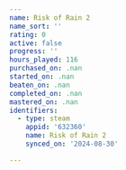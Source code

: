 ```yaml
---
name: Risk of Rain 2
name_sort: ''
rating: 0
active: false
progress: ''
hours_played: 116
purchased_on: .nan
started_on: .nan
beaten_on: .nan
completed_on: .nan
mastered_on: .nan
identifiers:
  - type: steam
    appid: '632360'
    name: Risk of Rain 2
    synced_on: '2024-08-30'

---
```


